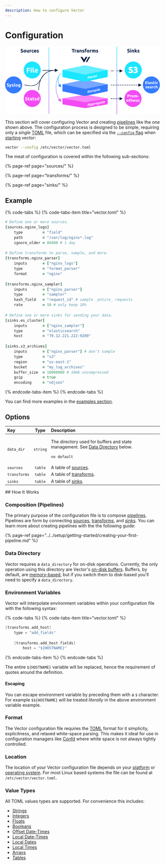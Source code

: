 ```yaml
---
description: How to configure Vector
---
```


# Configuration

![](../../.gitbook/assets/configure.svg)

This section will cover configuring Vector and creating [pipelines](../../about/concepts.md#pipelines) like the one shown above. The configuration process is designed to be simple, requiring only a _single_ [TOML](https://github.com/toml-lang/toml) file, which can be specified via the [`--config` flag](../administration/starting.md#options) when [starting](../administration/starting.md) vector:

```bash
vector --config /etc/vector/vector.toml
```

The meat of configuration is covered within the following sub-sections:

{% page-ref page="sources/" %}

{% page-ref page="transforms/" %}

{% page-ref page="sinks/" %}

## Example

{% code-tabs %}
{% code-tabs-item title="vector.toml" %}
```coffeescript
# Define one or more sources.
[sources.nginx_logs]
    type         = "field"
    path         = "/var/log/nginx*.log"
    ignore_older = 86400 # 1 day

# Define transforms to parse, sample, and more.
[transforms.nginx_parser]
    inputs       = ["nginx_logs"]
    type         = "format_parser"
    format       = "nginx"

[transforms.nginx_sampler]
    inputs       = ["nginx_parser"]
    type         = "sampler"
    hash_field   = "request_id" # sample _entire_ requests
    rate         = 10 # only keep 10%

# Define one or more sinks for sending your data.
[sinks.es_cluster]
    inputs       = ["nginx_sampler"]
    type         = "elasticsearch"
    host         = "79.12.221.222:9200"

[sinks.s3_archives]
    inputs       = ["nginx_parser"] # don't sample
    type         = "s3"
    region       = "us-east-1"
    bucket       = "my_log_archives"
    buffer_size  = 10000000 # 10mb uncompressed
    gzip         = true
    encoding     = "ndjson"
```
{% endcode-tabs-item %}
{% endcode-tabs %}

You can find more examples in the [examples section](examples/).

## Options

<table>
  <thead>
    <tr>
      <th style="text-align:left">Key</th>
      <th style="text-align:center">Type</th>
      <th style="text-align:left">Description</th>
    </tr>
  </thead>
  <tbody>
    <tr>
      <td style="text-align:left"><code>data_dir</code>
      </td>
      <td style="text-align:center"><code>string</code>
      </td>
      <td style="text-align:left">
        <p>The directory used for buffers and state management. See <a href="./#data-directory">Data Directory</a> below.</p>
        <p><code>no default</code>
        </p>
      </td>
    </tr>
    <tr>
      <td style="text-align:left"><code>sources</code>
      </td>
      <td style="text-align:center"><code>table</code>
      </td>
      <td style="text-align:left">A table of <a href="sources/">sources</a>.</td>
    </tr>
    <tr>
      <td style="text-align:left"><code>transforms</code>
      </td>
      <td style="text-align:center"><code>table</code>
      </td>
      <td style="text-align:left">A table of <a href="transforms/">transforms</a>.</td>
    </tr>
    <tr>
      <td style="text-align:left"><code>sinks</code>
      </td>
      <td style="text-align:center"><code>table</code>
      </td>
      <td style="text-align:left">A table of <a href="sinks/">sinks</a>.</td>
    </tr>
  </tbody>
</table>## How It Works

### Composition \(Pipelines\)

The primary purpose of the configuration file is to compose [pipelines](../../about/concepts.md#pipelines). Pipelines are form by connecting [sources](sources/), [transforms](transforms/), and [sinks](sinks/). You can learn more about creating pipelines with the the following guide:

{% page-ref page="../../setup/getting-started/creating-your-first-pipeline.md" %}

### Data Directory

Vector requires a `data_directory` for on-disk operations. Currently, the only operation using this directory are Vector's [on-disk buffers](sinks/buffer.md#on-disk). Buffers, by default, are [memory-based](sinks/buffer.md#in-memory), but if you switch them to disk-based you'll need to specify a `data_directory`.

### Environment Variables

Vector will interpolate environment variables within your configuration file with the following syntax:

{% code-tabs %}
{% code-tabs-item title="vector.toml" %}
```c
[transforms.add_host]
    type = "add_fields"
    
    [transforms.add_host.fields]
        host = "${HOSTNAME}"
```
{% endcode-tabs-item %}
{% endcode-tabs %}

The entire `${HOSTNAME}` variable will be replaced, hence the requirement of quotes around the definition.

#### Escaping

You can escape environment variable by preceding them with a `$` character. For example `$${HOSTNAME}` will be treated _literally_ in the above environment variable example.

### Format

The Vector configuration file requires the [TOML](https://github.com/toml-lang/toml#table-of-contents) format for it simplicity, explicitness, and relaxed white-space parsing. This makes it ideal for use in configuration managers like [Confd](http://www.confd.io/) where white space is not always tightly controlled.

### Location

The location of your Vector configuration file depends on your [platform](../../setup/installation/platforms/) or [operating system](../../setup/installation/operating-systems/). For most Linux based systems the file can be found at `/etc/vector/vector.toml`.

### Value Types

All TOML values types are supported. For convenience this includes:

* [Strings](https://github.com/toml-lang/toml#string)
* [Integers](https://github.com/toml-lang/toml#integer)
* [Floats](https://github.com/toml-lang/toml#float)
* [Booleans](https://github.com/toml-lang/toml#boolean)
* [Offset Date-Times](https://github.com/toml-lang/toml#offset-date-time)
* [Local Date-Times](https://github.com/toml-lang/toml#local-date-time)
* [Local Dates](https://github.com/toml-lang/toml#local-date)
* [Local Times](https://github.com/toml-lang/toml#local-time)
* [Arrays](https://github.com/toml-lang/toml#array)
* [Tables](https://github.com/toml-lang/toml#table)

